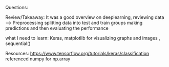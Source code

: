 Questions:


Review/Takeaway: 
It was a good overview on deeplearning,
 reviewing data --> Preprocessing
 splitting data into test and train groups
 making predictions
 and then evaluating the performance

what I need to learn:
Keras, matplotlib for visualizing graphs and images , sequential()


Resources:
https://www.tensorflow.org/tutorials/keras/classification
referenced numpy for np.array 
